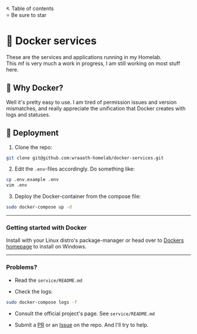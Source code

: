 ↖️ Table of contents \
⭐ Be sure to star

# 🐳 Docker services
These are the services and applications running in my Homelab. \
This mf is very much a work in progress, I am still working on most stuff here.

## 💢 Why Docker?
Well it's pretty easy to use. I am tired of permission issues and version mismatches, and really appreciate the unification that Docker creates with logs and statuses.

## 🚀 Deployment
1. Clone the repo:
```bash
git clone git@github.com:wraaath-homelab/docker-services.git
```

2. Edit the `.env`-files accordingly. Do something like:
```bash
cp .env.example .env
vim .env
```

3. Deploy the Docker-container from the compose file:
```bash
sudo docker-compose up -d
```

---

### Getting started with Docker
Install with your Linux distro's package-manager or head over to [Dockers homepage](https://www.docker.com/get-started/) to install on Windows.

---

### Problems?
* Read the `service/README.md`

* Check the logs:
```bash
sudo docker-compose logs -f
```

* Consult the official project's page. See `service/README.md`

* Submit a [PR](https://github.com/wraaath-homelab/docker-services/pulls) or an [Issue](https://github.com/wraaath-homelab/docker-services/issues) on the repo. And I'll try to help.